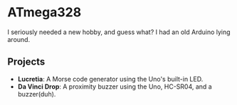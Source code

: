 # ATmega328

I seriously needed a new hobby, and guess what? I had an old Arduino lying around.

## Projects

- **Lucretia**: A Morse code generator using the Uno's built-in LED.
- **Da Vinci Drop**: A proximity buzzer using the Uno, HC-SR04, and a buzzer(duh).

